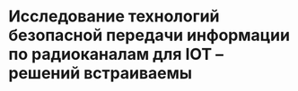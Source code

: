 # Исследование технологий безопасной передачи информации по радиоканалам для IOT – решений встраиваемы

